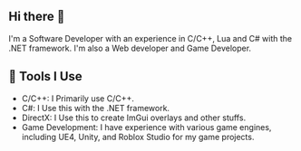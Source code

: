 ## Hi there 👋
I'm a Software Developer with an experience in C/C++, Lua and C# with the .NET framework. I'm also a Web developer and Game Developer.

## 🤖 Tools I Use
- C/C++: I Primarily use C/C++.
- C#: I Use this with the .NET framework.
- DirectX: I Use this to create ImGui overlays and other stuffs.
- Game Development: I have experience with various game engines, including UE4, Unity, and Roblox Studio for my game projects.

<!--
**NeoXa7/NeoXa7** is a ✨ _special_ ✨ repository because its `README.md` (this file) appears on your GitHub profile.

Here are some ideas to get you started:

- 🔭 I’m currently working on ...
- 🌱 I’m currently learning ...
- 👯 I’m looking to collaborate on ...
- 🤔 I’m looking for help with ...
- 💬 Ask me about ...
- 📫 How to reach me: ...
- 😄 Pronouns: ...
- ⚡ Fun fact: ...
-->
